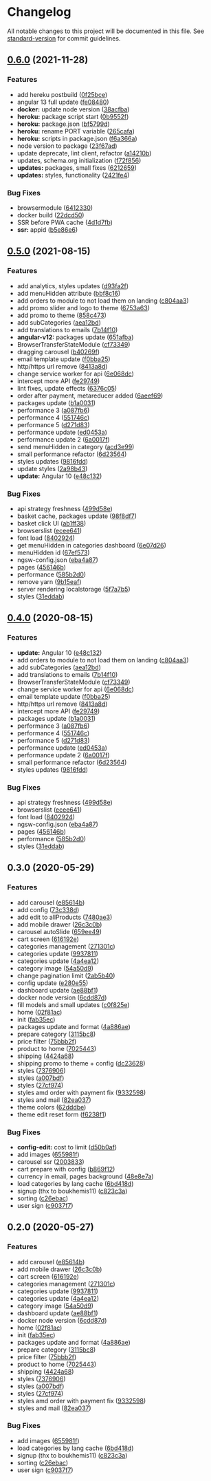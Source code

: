 # Changelog

All notable changes to this project will be documented in this file. See [standard-version](https://github.com/conventional-changelog/standard-version) for commit guidelines.

## [0.6.0](https://github.com/pararell/eshop_mean/compare/v0.5.0...v0.6.0) (2021-11-28)


### Features

* add hereku postbuild ([0f25bce](https://github.com/pararell/eshop_mean/commit/0f25bce6e22f68e9c066400589158cc2baf8db0e))
* angular 13 full update ([fe08480](https://github.com/pararell/eshop_mean/commit/fe084802ca9b2762bb907a7d54479128219b8a86))
* **docker:** update node version ([38acfba](https://github.com/pararell/eshop_mean/commit/38acfba23d16c72ccc34ce9e80a0ef74a9f91f7d))
* **heroku:** package script start ([0b9552f](https://github.com/pararell/eshop_mean/commit/0b9552f6183a8d771116a6a5c23fc847c223e359))
* **heroku:** package.json ([bf5799d](https://github.com/pararell/eshop_mean/commit/bf5799d2ed94214151c49335a417045e3a284009))
* **heroku:** rename PORT variable ([265cafa](https://github.com/pararell/eshop_mean/commit/265cafa47a777d7245adbccf91770d44e8bf29c5))
* **heroku:** scripts in package.json ([f6a366a](https://github.com/pararell/eshop_mean/commit/f6a366ae1dd74bf2cad781a2a9ba8fcdd17896ad))
* node version to package ([23f67ad](https://github.com/pararell/eshop_mean/commit/23f67ad399be49e51b866c8c582a431ebbca9326))
* update deprecate, lint client, refactor ([a14210b](https://github.com/pararell/eshop_mean/commit/a14210bcc916d3c0f6e6256b31e3b612147c7e25))
* updates, schema.org initialization ([f72f856](https://github.com/pararell/eshop_mean/commit/f72f8569043ba5529df790a395b2111ef0caa7f6))
* **updates:** packages, small fixes ([6212659](https://github.com/pararell/eshop_mean/commit/62126592a098f35377f5ec3d7b240f568e84ce37))
* **updates:** styles, functionality ([2421fe4](https://github.com/pararell/eshop_mean/commit/2421fe4a890b9af6585140198b6dca3c89314688))


### Bug Fixes

* browsermodule ([6412330](https://github.com/pararell/eshop_mean/commit/6412330dba28788c7bf3a3302213f96aeea070ac))
* docker build ([22dcd50](https://github.com/pararell/eshop_mean/commit/22dcd50ed8ef6c24346adc4cba9f805e9f1a5796))
* SSR before PWA cache ([4d1d7fb](https://github.com/pararell/eshop_mean/commit/4d1d7fb4927db257baf91e46a5a7e0daa1b1263e))
* **ssr:** appid ([b5e86e6](https://github.com/pararell/eshop_mean/commit/b5e86e61205986ed2c89eaa109c783ff79e028dd))

## [0.5.0](https://github.com/pararell/eshop_mean/compare/v0.3.0...v0.5.0) (2021-08-15)


### Features

* add analytics, styles updates ([d93fa2f](https://github.com/pararell/eshop_mean/commit/d93fa2fc2227b7322e74ae610719bf7a7af3ca45))
* add menuHidden attribute ([bbf8c16](https://github.com/pararell/eshop_mean/commit/bbf8c164895218bda02c2db9279d7bb771e95d59))
* add orders to module to not load them on landing ([c804aa3](https://github.com/pararell/eshop_mean/commit/c804aa3c65ccf396a435f682f61c985b2b1d8f09))
* add promo slider and logo to theme ([6753a63](https://github.com/pararell/eshop_mean/commit/6753a63db31e63d69f2095888812fd24d0b22ff4))
* add promo to theme ([858c473](https://github.com/pararell/eshop_mean/commit/858c473789a75b8962a626f6c801c552ec5be75a))
* add subCategories ([aea12bd](https://github.com/pararell/eshop_mean/commit/aea12bd34f577c503a1b17d13f23b7bcb94bbc2c))
* add translations to emails ([7b14f10](https://github.com/pararell/eshop_mean/commit/7b14f10025b59356e15133ccf75cd4f8be557e5c))
* **angular-v12:** packages update ([651afba](https://github.com/pararell/eshop_mean/commit/651afbacdb9350840fc5c7fb5f2f155cb0f795fc))
* BrowserTransferStateModule ([cf73349](https://github.com/pararell/eshop_mean/commit/cf733493e3f729e99fd33e4db98eaeb6071fc639))
* dragging carousel ([b40269f](https://github.com/pararell/eshop_mean/commit/b40269f68eebf7035d06f4525de89d1cd52932c7))
* email template update ([f0bba25](https://github.com/pararell/eshop_mean/commit/f0bba25743e133061cf3d77edb20643690121d2f))
* http/https url remove ([8413a8d](https://github.com/pararell/eshop_mean/commit/8413a8dfe9d3ec539beac2801e0a637f1275c473))
* change service worker for api ([6e068dc](https://github.com/pararell/eshop_mean/commit/6e068dca3cd177b7f9dfdc8854af6c1026f5a5e5))
* intercept more API ([fe29749](https://github.com/pararell/eshop_mean/commit/fe297494f903186ee8840686657178f0ec6f56cf))
* lint fixes, update effects ([6376c05](https://github.com/pararell/eshop_mean/commit/6376c0508e9e08a1bc378055105a0245091466c3))
* order after payment, metareducer added ([6aeef69](https://github.com/pararell/eshop_mean/commit/6aeef69fb203b12763d0b80113cb35520b2962be))
* packages update ([b1a0031](https://github.com/pararell/eshop_mean/commit/b1a003127104dd10bae8ed199401d1595a68a0d5))
* performance 3 ([a087fb6](https://github.com/pararell/eshop_mean/commit/a087fb6a41304c6f34ce01316766a04541e6c55b))
* performance 4 ([551746c](https://github.com/pararell/eshop_mean/commit/551746ca2f94c30d9cc5fc3da99b5a542262867f))
* performance 5 ([d271d83](https://github.com/pararell/eshop_mean/commit/d271d830db9abc37d22dd54c440ee1de284f51ba))
* performance update ([ed0453a](https://github.com/pararell/eshop_mean/commit/ed0453a871306033f2fa6106db5670e71fe28529))
* performance update 2 ([6a0017f](https://github.com/pararell/eshop_mean/commit/6a0017f6fd4789d237eee8508dd001e3fd89b775))
* send menuHidden in category ([acd3e99](https://github.com/pararell/eshop_mean/commit/acd3e993f864feed113d3f646e42777efabd96a8))
* small performance refactor ([6d23564](https://github.com/pararell/eshop_mean/commit/6d23564565b8f8e22e056a96791a1c6752037ac9))
* styles updates ([9816fdd](https://github.com/pararell/eshop_mean/commit/9816fdd2ee04d2e9702a98baac24a0a44ba874be))
* update styles ([2a98b43](https://github.com/pararell/eshop_mean/commit/2a98b43f22224727c6abb25a317eed80d579c584))
* **update:** Angular 10 ([e48c132](https://github.com/pararell/eshop_mean/commit/e48c1321a97a3250f0c43494813f2904bcffbae0))


### Bug Fixes

* api strategy freshness ([499d58e](https://github.com/pararell/eshop_mean/commit/499d58e926de7e3fbf0ddd55026dc1f120c87a5c))
* basket cache, packages update ([98f8df7](https://github.com/pararell/eshop_mean/commit/98f8df74bd76628d3d76d03fca6cba968ef955fd))
* basket click UI ([ab1ff38](https://github.com/pararell/eshop_mean/commit/ab1ff38a9660a0db9c442e0b0371ebf8d1ed02b4))
* browserslist ([ecee641](https://github.com/pararell/eshop_mean/commit/ecee64123f3e70247a70fd1c7c17a3a4350530e8))
* font load ([8402924](https://github.com/pararell/eshop_mean/commit/8402924aff16ee85ebfca1d64ea86819d8a2317d))
* get menuHidden in categories dashboard ([6e07d26](https://github.com/pararell/eshop_mean/commit/6e07d2621e73693b1326723676b9b1ca7058ec44))
* menuHidden id ([67ef573](https://github.com/pararell/eshop_mean/commit/67ef573975c4c74e3f6ceb54ce91df5683a9392a))
* ngsw-config.json ([eba4a87](https://github.com/pararell/eshop_mean/commit/eba4a87fe1d4f3736be042ff6476ea985155dcfc))
* pages ([456146b](https://github.com/pararell/eshop_mean/commit/456146b1bb2016f12c271454792796435ccb6ef4))
* performance ([585b2d0](https://github.com/pararell/eshop_mean/commit/585b2d090a5619928fc61e7c45ec58222fe98b44))
* remove yarn ([9b15eaf](https://github.com/pararell/eshop_mean/commit/9b15eafc8625d29073efa9534ccc2677d20b421b))
* server rendering localstorage ([5f7a7b5](https://github.com/pararell/eshop_mean/commit/5f7a7b50f00c4a6bb705fd42ff905cfa13770f9f))
* styles ([31eddab](https://github.com/pararell/eshop_mean/commit/31eddab8abc46b3400ed943c1a2e68714d59540b))

## [0.4.0](https://github.com/pararell/eshop_mean/compare/v0.3.0...v0.4.0) (2020-08-15)


### Features

* **update:** Angular 10 ([e48c132](https://github.com/pararell/eshop_mean/commit/e48c1321a97a3250f0c43494813f2904bcffbae0))
* add orders to module to not load them on landing ([c804aa3](https://github.com/pararell/eshop_mean/commit/c804aa3c65ccf396a435f682f61c985b2b1d8f09))
* add subCategories ([aea12bd](https://github.com/pararell/eshop_mean/commit/aea12bd34f577c503a1b17d13f23b7bcb94bbc2c))
* add translations to emails ([7b14f10](https://github.com/pararell/eshop_mean/commit/7b14f10025b59356e15133ccf75cd4f8be557e5c))
* BrowserTransferStateModule ([cf73349](https://github.com/pararell/eshop_mean/commit/cf733493e3f729e99fd33e4db98eaeb6071fc639))
* change service worker for api ([6e068dc](https://github.com/pararell/eshop_mean/commit/6e068dca3cd177b7f9dfdc8854af6c1026f5a5e5))
* email template update ([f0bba25](https://github.com/pararell/eshop_mean/commit/f0bba25743e133061cf3d77edb20643690121d2f))
* http/https url remove ([8413a8d](https://github.com/pararell/eshop_mean/commit/8413a8dfe9d3ec539beac2801e0a637f1275c473))
* intercept more API ([fe29749](https://github.com/pararell/eshop_mean/commit/fe297494f903186ee8840686657178f0ec6f56cf))
* packages update ([b1a0031](https://github.com/pararell/eshop_mean/commit/b1a003127104dd10bae8ed199401d1595a68a0d5))
* performance 3 ([a087fb6](https://github.com/pararell/eshop_mean/commit/a087fb6a41304c6f34ce01316766a04541e6c55b))
* performance 4 ([551746c](https://github.com/pararell/eshop_mean/commit/551746ca2f94c30d9cc5fc3da99b5a542262867f))
* performance 5 ([d271d83](https://github.com/pararell/eshop_mean/commit/d271d830db9abc37d22dd54c440ee1de284f51ba))
* performance update ([ed0453a](https://github.com/pararell/eshop_mean/commit/ed0453a871306033f2fa6106db5670e71fe28529))
* performance update 2 ([6a0017f](https://github.com/pararell/eshop_mean/commit/6a0017f6fd4789d237eee8508dd001e3fd89b775))
* small performance refactor ([6d23564](https://github.com/pararell/eshop_mean/commit/6d23564565b8f8e22e056a96791a1c6752037ac9))
* styles updates ([9816fdd](https://github.com/pararell/eshop_mean/commit/9816fdd2ee04d2e9702a98baac24a0a44ba874be))


### Bug Fixes

* api strategy freshness ([499d58e](https://github.com/pararell/eshop_mean/commit/499d58e926de7e3fbf0ddd55026dc1f120c87a5c))
* browserslist ([ecee641](https://github.com/pararell/eshop_mean/commit/ecee64123f3e70247a70fd1c7c17a3a4350530e8))
* font load ([8402924](https://github.com/pararell/eshop_mean/commit/8402924aff16ee85ebfca1d64ea86819d8a2317d))
* ngsw-config.json ([eba4a87](https://github.com/pararell/eshop_mean/commit/eba4a87fe1d4f3736be042ff6476ea985155dcfc))
* pages ([456146b](https://github.com/pararell/eshop_mean/commit/456146b1bb2016f12c271454792796435ccb6ef4))
* performance ([585b2d0](https://github.com/pararell/eshop_mean/commit/585b2d090a5619928fc61e7c45ec58222fe98b44))
* styles ([31eddab](https://github.com/pararell/eshop_mean/commit/31eddab8abc46b3400ed943c1a2e68714d59540b))

## 0.3.0 (2020-05-29)


### Features

* add carousel ([e85614b](https://github.com/pararell/eshop_mean/commit/e85614b76c2b9972d4811044ef2943bb59d97324))
* add config ([73c338d](https://github.com/pararell/eshop_mean/commit/73c338d9bd3d1a7c8059e6afcac7fef86ced4ad3))
* add edit to allProducts ([7480ae3](https://github.com/pararell/eshop_mean/commit/7480ae3ec2b644f943b35daa1e7b28273baa37ca))
* add mobile drawer ([26c3c0b](https://github.com/pararell/eshop_mean/commit/26c3c0b01fe4b848285d647e69c7c893d6efc541))
* carousel autoSlide ([659ee49](https://github.com/pararell/eshop_mean/commit/659ee49d15b592904ee4e7fd56b707e21930012c))
* cart screen ([616192e](https://github.com/pararell/eshop_mean/commit/616192e3c466d89be5018bc3924f05f90e59cf81))
* categories management ([271301c](https://github.com/pararell/eshop_mean/commit/271301cae8ba890766e3b3d577f4f6fc28eb8b62))
* categories update ([9937811](https://github.com/pararell/eshop_mean/commit/99378118a35504cfa0cc1c2c99459fd3acc4ced7))
* categories update ([4a4ea12](https://github.com/pararell/eshop_mean/commit/4a4ea1222f9d356af3cb2ae744f41f3de5c464bb))
* category image ([54a50d9](https://github.com/pararell/eshop_mean/commit/54a50d912a2bb3b3940bfa16d5e5a7c541d58736))
* change pagination limit ([2ab5b40](https://github.com/pararell/eshop_mean/commit/2ab5b40bbc78fcee3136df04340fd546da0bfb04))
* config update ([e280e55](https://github.com/pararell/eshop_mean/commit/e280e556e373de4272bf4fbe5d3b6972109665cb))
* dashboard update ([ae88bf1](https://github.com/pararell/eshop_mean/commit/ae88bf19598f24dbfd4f1560a5bba86a3fd077ca))
* docker node version ([6cdd87d](https://github.com/pararell/eshop_mean/commit/6cdd87d4053fca948c3ba02641cc356b3de9ecca))
* fill models and small updates ([c0f825e](https://github.com/pararell/eshop_mean/commit/c0f825ec78306201733dc522d76d668449e8c834))
* home ([02f81ac](https://github.com/pararell/eshop_mean/commit/02f81ac52172209f1fffff4e239c0bbc1141fd75))
* init ([fab35ec](https://github.com/pararell/eshop_mean/commit/fab35ecd21e4dcbb4f80c46664e5c803e3b08b37))
* packages update and format ([4a886ae](https://github.com/pararell/eshop_mean/commit/4a886ae5c4771563a359b1ca258218fe714c9e1e))
* prepare category ([3115bc8](https://github.com/pararell/eshop_mean/commit/3115bc81ba101e401228329f0c96f741e3a8cc96))
* price filter ([75bbb2f](https://github.com/pararell/eshop_mean/commit/75bbb2f6875ce3d919be33bfccb54dd4dc2c5099))
* product to home ([7025443](https://github.com/pararell/eshop_mean/commit/702544347fda666ec8c76ea214e2c8842691c8cc))
* shipping ([4424a68](https://github.com/pararell/eshop_mean/commit/4424a68c6d67b6a686add742bbcf3401a42b6eb8))
* shipping promo to theme + config ([dc23628](https://github.com/pararell/eshop_mean/commit/dc23628b4fe2f39fe4836b05710fa3283f817709))
* styles ([7376906](https://github.com/pararell/eshop_mean/commit/7376906bb78d4eb9c5bc7d03287e3f3a1598110e))
* styles ([a007bdf](https://github.com/pararell/eshop_mean/commit/a007bdf0933fbd325e36ea397046d8822f888522))
* styles ([27cf974](https://github.com/pararell/eshop_mean/commit/27cf97422c8fed0b3877f5ca59d541204166f52c))
* styles amd order with payment fix ([9332598](https://github.com/pararell/eshop_mean/commit/9332598baa40f99703924681f7417cf3b3d7f416))
* styles and mail ([82ea037](https://github.com/pararell/eshop_mean/commit/82ea037a775b80c97abbf71cd3b4361bf0852f48))
* theme colors ([62dddbe](https://github.com/pararell/eshop_mean/commit/62dddbe4d9905d1cc5a9bfa6363b7bcd69c820de))
* theme edit reset form ([f6238f1](https://github.com/pararell/eshop_mean/commit/f6238f13184f8f5cfffa0b4364b480ad86c121da))


### Bug Fixes

* **config-edit:** cost to limit ([d50b0af](https://github.com/pararell/eshop_mean/commit/d50b0af6be66f4da3b84dd4a8e4fc9cc7baa59d8))
* add images ([655981f](https://github.com/pararell/eshop_mean/commit/655981f10d53cd2aec54c66f1f30979e7ccd79f0))
* carousel ssr ([2003833](https://github.com/pararell/eshop_mean/commit/2003833330be57b05c6600e86d8cae1c3347dfab))
* cart prepare with config ([b869f12](https://github.com/pararell/eshop_mean/commit/b869f12ce5e990d61cfd3a3c72153ccae86dc32e))
* currency in email, pages background ([48e8e7a](https://github.com/pararell/eshop_mean/commit/48e8e7adac1786310093d6605307ed687f86fcd0))
* load categories by lang cache ([6bd418d](https://github.com/pararell/eshop_mean/commit/6bd418d2a9af8c6282e49b9f27d8175d73b56bba))
* signup (thx to boukhemis11) ([c823c3a](https://github.com/pararell/eshop_mean/commit/c823c3ade3c80278039bc8057a7ba28441a4d8e2))
* sorting ([c26ebac](https://github.com/pararell/eshop_mean/commit/c26ebacf0893d24cf8f4ee9804f9f0a3554d2e4d))
* user sign ([c9037f7](https://github.com/pararell/eshop_mean/commit/c9037f7f04a2c59358a50eae3599f6c132d77bf4))

## 0.2.0 (2020-05-27)


### Features

* add carousel ([e85614b](https://github.com/pararell/eshop_mean/commit/e85614b76c2b9972d4811044ef2943bb59d97324))
* add mobile drawer ([26c3c0b](https://github.com/pararell/eshop_mean/commit/26c3c0b01fe4b848285d647e69c7c893d6efc541))
* cart screen ([616192e](https://github.com/pararell/eshop_mean/commit/616192e3c466d89be5018bc3924f05f90e59cf81))
* categories management ([271301c](https://github.com/pararell/eshop_mean/commit/271301cae8ba890766e3b3d577f4f6fc28eb8b62))
* categories update ([9937811](https://github.com/pararell/eshop_mean/commit/99378118a35504cfa0cc1c2c99459fd3acc4ced7))
* categories update ([4a4ea12](https://github.com/pararell/eshop_mean/commit/4a4ea1222f9d356af3cb2ae744f41f3de5c464bb))
* category image ([54a50d9](https://github.com/pararell/eshop_mean/commit/54a50d912a2bb3b3940bfa16d5e5a7c541d58736))
* dashboard update ([ae88bf1](https://github.com/pararell/eshop_mean/commit/ae88bf19598f24dbfd4f1560a5bba86a3fd077ca))
* docker node version ([6cdd87d](https://github.com/pararell/eshop_mean/commit/6cdd87d4053fca948c3ba02641cc356b3de9ecca))
* home ([02f81ac](https://github.com/pararell/eshop_mean/commit/02f81ac52172209f1fffff4e239c0bbc1141fd75))
* init ([fab35ec](https://github.com/pararell/eshop_mean/commit/fab35ecd21e4dcbb4f80c46664e5c803e3b08b37))
* packages update and format ([4a886ae](https://github.com/pararell/eshop_mean/commit/4a886ae5c4771563a359b1ca258218fe714c9e1e))
* prepare category ([3115bc8](https://github.com/pararell/eshop_mean/commit/3115bc81ba101e401228329f0c96f741e3a8cc96))
* price filter ([75bbb2f](https://github.com/pararell/eshop_mean/commit/75bbb2f6875ce3d919be33bfccb54dd4dc2c5099))
* product to home ([7025443](https://github.com/pararell/eshop_mean/commit/702544347fda666ec8c76ea214e2c8842691c8cc))
* shipping ([4424a68](https://github.com/pararell/eshop_mean/commit/4424a68c6d67b6a686add742bbcf3401a42b6eb8))
* styles ([7376906](https://github.com/pararell/eshop_mean/commit/7376906bb78d4eb9c5bc7d03287e3f3a1598110e))
* styles ([a007bdf](https://github.com/pararell/eshop_mean/commit/a007bdf0933fbd325e36ea397046d8822f888522))
* styles ([27cf974](https://github.com/pararell/eshop_mean/commit/27cf97422c8fed0b3877f5ca59d541204166f52c))
* styles amd order with payment fix ([9332598](https://github.com/pararell/eshop_mean/commit/9332598baa40f99703924681f7417cf3b3d7f416))
* styles and mail ([82ea037](https://github.com/pararell/eshop_mean/commit/82ea037a775b80c97abbf71cd3b4361bf0852f48))


### Bug Fixes

* add images ([655981f](https://github.com/pararell/eshop_mean/commit/655981f10d53cd2aec54c66f1f30979e7ccd79f0))
* load categories by lang cache ([6bd418d](https://github.com/pararell/eshop_mean/commit/6bd418d2a9af8c6282e49b9f27d8175d73b56bba))
* signup (thx to boukhemis11) ([c823c3a](https://github.com/pararell/eshop_mean/commit/c823c3ade3c80278039bc8057a7ba28441a4d8e2))
* sorting ([c26ebac](https://github.com/pararell/eshop_mean/commit/c26ebacf0893d24cf8f4ee9804f9f0a3554d2e4d))
* user sign ([c9037f7](https://github.com/pararell/eshop_mean/commit/c9037f7f04a2c59358a50eae3599f6c132d77bf4))
